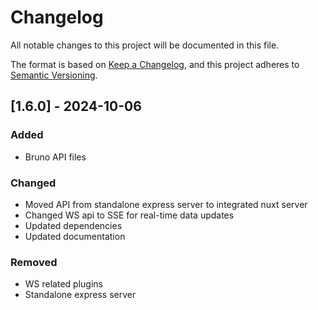 # Changelog

All notable changes to this project will be documented in this file.

The format is based on [Keep a Changelog](https://keepachangelog.com/en/1.0.0/), and this project adheres to [Semantic Versioning](https://semver.org/spec/v2.0.0.html).

## [1.6.0] - 2024-10-06

### Added

- Bruno API files

### Changed

- Moved API from standalone express server to integrated nuxt server
- Changed WS api to SSE for real-time data updates
- Updated dependencies
- Updated documentation

### Removed

- WS related plugins
- Standalone express server
